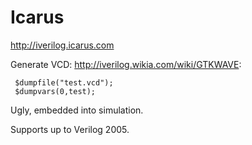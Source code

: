 # Icarus

<http://iverilog.icarus.com>

Generate VCD: <http://iverilog.wikia.com/wiki/GTKWAVE>:

     $dumpfile("test.vcd");
     $dumpvars(0,test);

Ugly, embedded into simulation.

Supports up to Verilog 2005.
